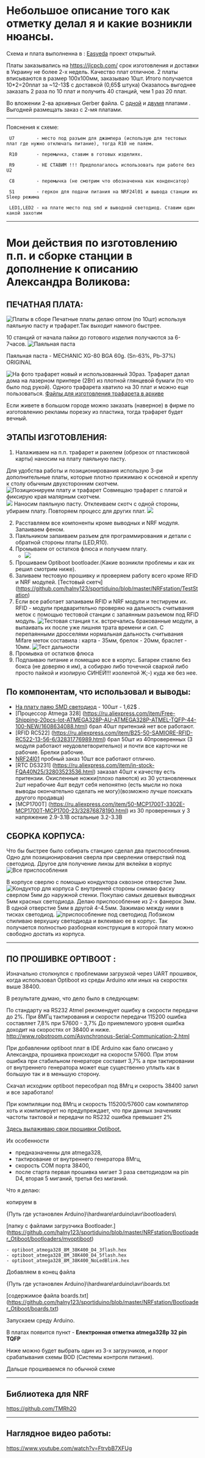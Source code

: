 Небольшое описание того как отметку делал я и какие возникли нюансы.
=============================
Схема и плата выполненна в : [Easyeda](https://easyeda.com/burenko/sportiduino-nrf24l01) проект открытый.

Платы заказывались на https://jlcpcb.com/ срок изготовления и доставки в Украину не более 2-х недель. Качество плат отличное.
2 платы вписываются в размер 100х100мм, заказываю 10шт. Итого получается 10*2=20плат за ~12-13$ с доставкой (0,65$ штука)
Оказалось выгоднее заказать 2 раза по 10 плат и получить 40 станций, чем 1 раз 20 плат.

Во вложении 2-ва архивных Gerber файла. С [одной](https://github.com/halny123/sportiduino/blob/master/NRFstation/PCB/Gerber_SportIduinoNRF_v_1.3.8_1pcs_20181008122635.zip) и [двумя](https://github.com/halny123/sportiduino/blob/master/NRFstation/PCB/Gerber_SportIduinoNRF_v_1.3.8_2pcs_20181008122601.zip) платами . 
Выгодней размещать заказ с 2-мя платами. 

------------------------------------------------
Пояснения к схеме:

     U7        - место под разъем для джампера (использую для тестовых плат где нужно отключать питание), тогда R10 не паяем. 

     R10       - перемычка, ставим в готовых изделиях.

     R9        - НЕ СТАВИМ !!! Предполагалось использовать при работе без U2

     C8        - перемычка (не смотрим что обозначенна как конденсатор) 

     S1        - геркон для подачи питания на NRF24l01 и вывода станции их Sleep режима

     LED1,LED2 - на плате место под smd и выводной светодиод. Ставим один какой захотим

------------------------------------------------

Мои действия по изготовлению п.п. и сборке станции в дополнение к описанию Александра Воликова:
================

 ПЕЧАТНАЯ ПЛАТА:
------------
![Платы в сборе](https://github.com/halny123/sportiduino/blob/master/NRFstation/Images/PCB.jpg)
Печатные платы делаю оптом (по 10шт) используя паяльную пасту и трафарет.Так выходит намного быстрее. 

10 станций от начала пайки до готового изделия получаются за 6-7часов.
![Паяльная паста](https://github.com/halny123/sportiduino/blob/master/NRFstation/Images/MECHANIC_XG-80_BGA.jpg)

Паяльная паста - MECHANIC XG-80 BGA 60g. (Sn-63%, Pb-37%) ORIGINAL

![На фото трафарет новый и использованный 30раз.](https://github.com/halny123/sportiduino/blob/master/NRFstation/Images/Trafaret.jpg)
Трафарет далал дома на лазерном принтере (2Вт) из плотной глянцевой бумаги (то что было под рукой). 
Одного трафарета хватило на 30 плат и можно еще пользоваться.
[Файлы для изготовления трафарета в архиве](https://github.com/halny123/sportiduino/blob/master/NRFstation/PCB/TrafaretPCB_1.3.8.rar)

Если живете в большом городе можно заказать (наверное) в фирме по изготовлению рекламы порезку из пластика, тогда трафарет будет вечный.

ЭТАПЫ ИЗГОТОВЛЕНИЯ:
------------
1. Налаживаем на п.п. трафарет и ракелем (обрезок от пластиковой карты) наносим на плату паяльную пасту.
     
  Для удобства работы и позиционирования использую 3-ри дополнительные платы, которые плотно прижимаю к основной и креплу к столу 
  обычным двухсторонним скотчем.
    ![Позиционируем плату и трафарет](https://github.com/halny123/sportiduino/blob/master/NRFstation/Images/PCB_Mont.jpg)
     Совмещаю трафарет с платой и фиксирую края малярным скотчем.   
    ![](https://github.com/halny123/sportiduino/blob/master/NRFstation/Images/PCB_Mont1.jpg)
     Наносим паяльную пасту.
     Отклеиваем скотч с одной стороны, убираем плату. Повторяем процесс для других плат.
     ![](https://github.com/halny123/sportiduino/blob/master/NRFstation/Images/PCB_Mont2.jpg)
     

2. Расставляем все компоненты кроме выводных и NRF модуля. Запаиваем феном.
3. Паяльником запаиваем разъем для программирования и детали с обратной стороны платы (LED,R10).
4. Промываем от остатков флюса и получаем плату.
   - ![](https://github.com/halny123/sportiduino/blob/master/NRFstation/Images/PCB_SportIduinoNRF_v1.3.8Top.jpg)
5. Прошиваем Optiboot bootloader.(Какие возникли проблемы и как их решил смотрим ниже).
6. Заливаем тестовую прошивку и проверяем работу всего кроме RFID и NRF модулей.
   [Тестовый скетч] (https://github.com/halny123/sportiduino/blob/master/NRFstation/TestStation)
7. Если все работает запаиваем RFID и NRF модули и тестируем их.
   RFID - модули предварительно проверяю на дальность считывания меток с помощью тестовой станции с запаянным разъемом под RFID модуль.
   ![Тестовая станция](https://github.com/halny123/sportiduino/blob/master/NRFstation/Images/Plata_testRFmodul.jpg)
   т.к. встречались бракованные модули, а выпаивать их после уже лишняя трата времени и сил.
   С перепаянными дросселями нормальная дальность считывания Mifare меток составила : карта - 35мм, брелок - 20мм, браслет - 10мм.
   ![Тест дальности](https://github.com/halny123/sportiduino/blob/master/NRFstation/Images/TestRFID_card_read.jpg)
8. Промывка от остатков флюса
9. Подпаиваю питание и помещаю все в корпус. Батареи ставлю без бокса (не доверяю я им), а собираю либо точечной сваркой либо просто пайкой
  и изолирую СИНЕЙ!!! изолентой Ж;-) куда же без нее.


 По компонентам, что использовал и выводы:
------------
- [На плату паяю SMD светодиод](https://ru.aliexpress.com/item/100pcs-Ultra-Bright-3528-LED-SMD-Red-Chip-Surface-Mount-20mA-Light-Emitting-Diode-LED-1210/32765023939.html) - 100шт - 1,62$ .
- [Процессор Atmega 328] (https://ru.aliexpress.com/item/Free-Shipping-20pcs-lot-ATMEGA328P-AU-ATMEGA328P-ATMEL-TQFP-44-100-NEW/1608634088.html) брал 40шт притензий нет все работают.
- [RFID RC522] (https://ru.aliexpress.com/item/B25-50-SAMIORE-RFID-RC522-13-56-6/32831776989.html) брал 50шт из 40проверенных 
  (3 модуля работают неудовлетворительно) и почти все карточки не рабочие. Брелки рабочие.
- [NRF24l01](https://ru.aliexpress.com/item/Wavgat-10-NRF24L01-2-4/32842054029.html) пробный заказ 10шт все работают отлично.
- [RTC DS3231] (https://ru.aliexpress.com/item/in-stock-FQA40N25/32803523536.html) заказал 40шт к качеству есть притензии. Окисленные ножки(плохо паяются)
  из 30 установленных 2шт нерабочие 4шт ведут себя непонятно (есть мысли но пока выводы окончательно сделать не могу)(возможно лучше поискать другого продавца)
- [MCP1700T] (https://ru.aliexpress.com/item/50-MCP1700T-3302E-MCP1700T-MCP1700-23/32876878190.html) из 30 проверенных у 3 напряжение 2.9-3.1В остальные 3.2-3.3В

 СБОРКА КОРПУСА:
------------
Что бы быстрее было собирать станцию сделал два приспособления.
 Одно для позиционирования сверла при сверлении отверствий под светодиод.
 Другое для получение линзы для вклейки в корпус
     ![Все приспособления](https://github.com/halny123/sportiduino/blob/master/NRFstation/Images/Konduktor_All.jpg)

В корпусе сверлю с помощью кондуктора сквозное отверстие 3мм.
     ![Кондуктор для корпуса](https://github.com/halny123/sportiduino/blob/master/NRFstation/Images/Konduktor_Box.jpg)
С внутренней стороны снимаю фаску сверлом 5мм до наружной стенки.
Покупаю самых дешевых выводных 5мм красных светодиода.
Делаю приспособление из 2-х фанерок 3мм. В одной отверстие 5мм в другой 4-4.5мм. Зажимаю между ними в тисках светодиод. 
     ![приспособление под светодиод](https://github.com/halny123/sportiduino/blob/master/NRFstation/Images/Konduktor_Led.jpg)
Лобзиком спиливаю верхушку светодиода и вклеиваю ее в корпус.
Так получается полностью разборная конструкция в которой плату можно свободно достать из корпуса.

------------------------------------------------
  ПО ПРОШИВКЕ OPTIBOOT :
------------

Изначально столкнулся с проблемами загрузкой через UART прошивок, когда использовал Optiboot из среды Arduino или иных на скоростях выше 38400.

В результате думаю, что дело было в следующем:

По стандарту на RS232 Atmel рекомендует ошибку в скорости передачи до 2%.
При 8МГц тактирования и скорости передачи 115200 ошибка составляет 7,8% при 57600 - 3,7%
До приемлемого уровня ошибка доходит на скоростях от 38400 и ниже. http://www.robotroom.com/Asynchronous-Serial-Communication-2.html

При добавлении optiboot плат в IDE Arduino  как бало описано у Александра, прошивка происходит на скорости 57600. 
При этом ошибка при стабильном генераторе составит 3,7% а при тактировании от внутреннего генератора  может еще существенно уплыть как в большую так и в меньшую сторону.

Скачал исходник optiboot пересобрал под 8Мгц и скорость 38400 залил и все заработало!

При компиляции под 8Мгц и скорость 115200/57600 сам компилятор хоть и компилирует но предупреждает,
что при данных значениях частоты тактовой и передачи по RS232 ошибка превышает 2%

[Здесь вылаживаю свои прошивки Optiboot.](https://github.com/halny123/sportiduino/tree/master/NRFstation/Bootloader_Otiboot)

Их особенности 

- предназначенны для atmega328, 
- тактирование от внутреннего генератора 8Мгц,
- скорость COM порта 38400, 
- после старта первая прошивка мигает 3 раза светодиодом на pin D4, вторая 5 миганий, третья без миганий.

Что я делаю:

копируем в 

{Путь где установлен Arduino}\hardware\arduino\avr\bootloaders\ 

[папку с файлами загрузчика Bootloader.] (https://github.com/halny123/sportiduino/blob/master/NRFstation/Bootloader_Otiboot/bootloaders/myoptiboot)
 
    - optiboot_atmega328_8M_38K400_D4_3flash.hex
    - optiboot_atmega328_8M_38K400_D4_5flash.hex
    - optiboot_atmega328_8M_38K400_NoLedBlink.hex

Добавляем в конец файла

 {Путь где установлен Arduino}\hardware\arduino\avr\boards.txt 

[содержимое файла boards.txt] (https://github.com/halny123/sportiduino/blob/master/NRFstation/Bootloader_Otiboot/boards.txt)
 
Запускаем среду Arduino.

В платах появится пункт - **Електронная отметка atmega328p 32 pin TQFP**

Ниже можно будет выбрать один из 3-х загрузчиков, и порог срабатывания схемы BOD (Системы контроля питания).

Дальше прошиваемся по обычной схеме

------------------------------------------------

  Библиотека для NRF
------------
https://github.com/TMRh20

------------------------------------------------
 Наглядное видео работы:
------------
https://www.youtube.com/watch?v=FtrvbB7XFUg
